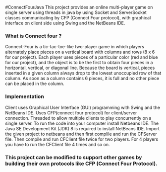 #ConnectFourJava
This project provides an online multi-player game on single server using threads in java by using Socket and ServerSocket classes communicating by CFP (Connect Four protocol), with graphical interface on client side using Swing and the NetBeans IDE.

### What is Connect four ?
Connect-Four is a tic-tac-toe-like two-player game in which players alternately place pieces on a vertical board with columns and rows (8 x 6 for our project). 
Each player uses pieces of a particular color (red and blue for our project), and the object is to be the first to obtain four pieces in a horizontal, vertical, or diagonal line. 
Because the board is vertical, pieces inserted in a given column always drop to the lowest unoccupied row of that column. 
As soon as a column contains 6 pieces, it is full and no other piece can be placed in the column.

### Implementation
Client uses Graphical User Interface (GUI) programming with Swing and the NetBeans IDE. Uses CFP(connect four protocol) for client/server connection. Threaded to allow multiple clients to play concurrently on a single server.
To run the code into your computer install Netbeans IDE. The Java SE Development Kit (JDK) 8 is required to install NetBeans IDE. 
Import the given project to netbeans and then first complile and run the CFServer file. Then compile and run CFClient file twice for two players. For 4 players you have to run the CFClient file 4 times and so on.


### This project can be modified to support other games by building their own protocols like CFP (Connect Four Protocol).


